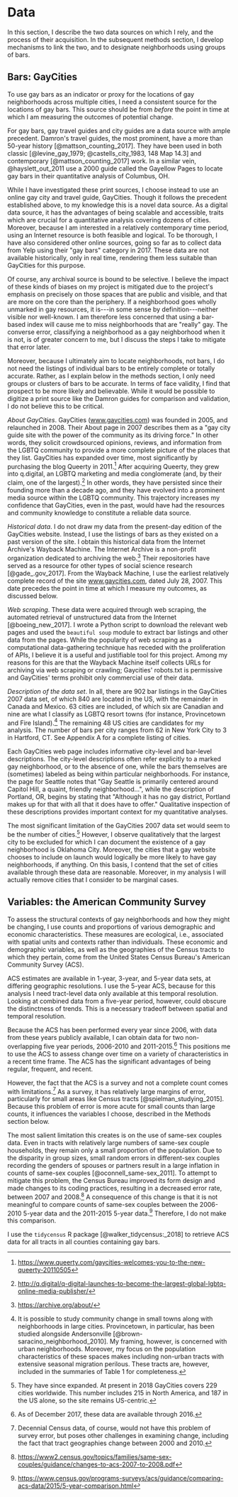---
---

# Data

In this section, I describe the two data sources on which I rely, and the process of their acquisition. In the subsequent methods section, I develop mechanisms to link the two, and to designate neighborhoods using groups of bars.

## Bars: GayCities

To use gay bars as an indicator or proxy for the locations of gay neighborhoods across multiple cities, I need a consistent source for the locations of gay bars. This source should be from *before* the point in time at which I am measuring the outcomes of potential change.

For gay bars, gay travel guides and city guides are a data source with ample precedent. Damron's travel guides, the most prominent, have a more than 50-year history [@mattson_counting_2017]. They have been used in both classic [@levine_gay_1979; @castells_city_1983, 148 Map 14.3] and contemporary [@mattson_counting_2017] work. In a similar vein, @hayslett_out_2011 use a 2000 guide called the Gayellow Pages to locate gay bars in their quantitative analysis of Columbus, OH.

While I have investigated these print sources, I choose instead to use an online gay city and travel guide, GayCities. Though it follows the precedent established above, to my knowledge this is a novel data source. As a digital data source, it has the advantages of being scalable and accessible, traits which are crucial for a quantitative analysis covering dozens of cities. Moreover, because I am interested in a relatively contemporary time period, using an Internet resource is both feasible and logical. To be thorough, I have also considered other online sources, going so far as to collect data from Yelp using their "gay bars" category in 2017. These data are not available historically, only in real time, rendering them less suitable than GayCities for this purpose.

Of course, any archival source is bound to be selective. I believe the impact of these kinds of biases on my project is mitigated due to the project's emphasis on precisely on those spaces that are public and visible, and that are more on the core than the periphery. If a neighborhood goes wholly unmarked in gay resources, it is---in some sense by definition---neither visible nor well-known. I am therefore less concerned that using a bar-based index will cause me to miss neighborhoods that are "really" gay. The converse error, classifying a neighborhood as a gay neighborhood when it is not, is of greater concern to me, but I discuss the steps I take to mitigate that error later.

Moreover, because I ultimately aim to locate neighborhoods, not bars, I do not need the listings of individual bars to be entirely complete or totally accurate. Rather, as I explain below in the methods section, I only need groups or clusters of bars to be accurate. In terms of face validity, I find that prospect to be more likely and believable. While it would be possible to digitize a print source like the Damron guides for comparison and validation, I do not believe this to be critical.

*About GayCities*. GayCities (www.gaycities.com) was founded in 2005, and relaunched in 2008. Their About page in 2007 describes them as a "gay city guide site with the power of the community as its driving force." In other words, they solicit crowdsourced opinions, reviews, and information from the LGBTQ community to provide a more complete picture of the places that they list. GayCities has expanded over time, most significantly by purchasing the blog Queerty in 2011.[^queerty] After acquiring Queerty, they grew into q.digital, an LGBTQ marketing and media conglomerate (and, by their claim, one of the largest).[^q.digital] In other words, they have persisted since their founding more than a decade ago, and they have evolved into a prominent media source within the LGBTQ community. This trajectory increases my confidence that GayCities, even in the past, would have had the resources and community knowledge to constitute a reliable data source.

[^queerty]: https://www.queerty.com/gaycities-welcomes-you-to-the-new-queerty-20110505

[^q.digital]: http://q.digital/q-digital-launches-to-become-the-largest-global-lgbtq-online-media-publisher/

*Historical data*. I do not draw my data from the present-day edition of the GayCities website. Instead, I use the listings of bars as they existed on a past version of the site. I obtain this historical data from the Internet Archive's Wayback Machine. The Internet Archive is a non-profit organization dedicated to archiving the web.[^archive] Their repositories have served as a resource for other types of social science research [@gade_.gov_2017]. From the Wayback Machine, I use the earliest relatively complete record of the site www.gaycities.com, dated July 28, 2007. This date precedes the point in time at which I measure my outcomes, as discussed below.

[^archive]: https://archive.org/about/

*Web scraping*. These data were acquired through web scraping, the automated retrieval of unstructured data from the Internet [@boeing_new_2017]. I wrote a Python script to download the relevant web pages and used the `beautiful soup` module to extract bar listings and other data from the pages. While the popularity of web scraping as a computational data-gathering technique has receded with the proliferation of APIs, I believe it is a useful and justifiable tool for this project. Among my reasons for this are that the Wayback Machine itself collects URLs for archiving via web scraping or crawling; Gaycities' robots.txt is permissive and GayCities' terms prohibit only commercial use of their data.

*Description of the data set*. In all, there are 902 bar listings in the GayCities 2007 data set, of which 840 are located in the US, with the remainder in Canada and Mexico. 63 cities are included, of which six are Canadian and nine are what I classify as LGBTQ resort towns (for instance, Provincetown and Fire Island).[^provincetown] The remaining 48 US cities are candidates for my analysis. The number of bars per city ranges from 62 in New York City to 3 in Hartford, CT. See Appendix A for a complete listing of cities.

Each GayCities web page includes informative city-level and bar-level descriptions. The city-level descriptions often refer explicitly to a marked gay neighborhood, or to the absence of one, while the bars themselves are (sometimes) labeled as being within particular neighborhoods. For instance, the page for Seattle notes that "Gay Seattle is primarily centered around Capitol Hill, a quaint, friendly neighborhood...", while the description of Portland, OR, begins by stating that "Although it has no gay district, Portland makes up for that with all that it does have to offer." Qualitative inspection of these descriptions provides important context for my quantitative analyses.

The most significant limitation of the GayCities 2007 data set would seem to be the number of cities.[^cities] However, I observe qualitatively that the largest city to be excluded for which I can document the existence of a gay neighborhood is Oklahoma City. Moreover, the cities that a gay website chooses to include on launch would logically be more likely to have gay neighborhoods, if anything. On this basis, I contend that the set of cities available through these data are reasonable. Moreover, in my analysis I will actually remove cities that I consider to be marginal cases.

[^cities]: They have since expanded. At present in 2018 GayCities covers 229 cities worldwide. This number includes 215 in North America, and 187 in the US alone, so the site remains US-centric.

[^provincetown]: It is possible to study community change in small towns along with neighborhoods in large cities. Provincetown, in particular, has been studied alongside Andersonville [@brown-saracino_neighborhood_2010]. My framing, however, is concerned with urban neighborhoods. Moreover, my focus on the population characteristics of these spaces makes including non-urban tracts with extensive seasonal migration perilous. These tracts are, however, included in the summaries of Table 1 for completeness.

## Variables: the American Community Survey

To assess the structural contexts of gay neighborhoods and how they might be changing, I use counts and proportions of various demographic and economic characteristics. These measures are ecological, i.e., associated with spatial units and contexts rather than individuals. These economic and demographic variables, as well as the geographies of the Census tracts to which they pertain, come from the United States Census Bureau's American Community Survey (ACS).

ACS estimates are available in 1-year, 3-year, and 5-year data sets, at differing geographic resolutions. I use the 5-year ACS, because for this analysis I need tract-level data only available at this temporal resolution. Looking at combined data from a five-year period, however, could obscure the distinctness of trends. This is a necessary tradeoff between spatial and temporal resolution.

Because the ACS has been performed every year since 2006, with data from these years publicly available, I can obtain data for two non-overlapping five year periods, 2006-2010 and 2011-2015.[^acs] This positions me to use the ACS to assess change over time on a variety of characteristics in a recent time frame. The ACS has the significant advantages of being regular, frequent, and recent.

[^acs]: As of December 2017, these data are available through 2016.

However, the fact that the ACS is a survey and not a complete count comes with limitations.[^decennial] As a survey, it has relatively large margins of error, particularly for small areas like Census tracts [@spielman_studying_2015]. Because this problem of error is more acute for small counts than large counts, it influences the variables I choose, described in the Methods section below.

The most salient limitation this creates is on the use of same-sex couples data. Even in tracts with relatively large numbers of same-sex couple households, they remain only a small proportion of the population. Due to the disparity in group sizes, small random errors in different-sex couples recording the genders of spouses or partners result in a large inflation in counts of same-sex couples [@oconnell_same-sex_2011]. To attempt to mitigate this problem, the Census Bureau improved its form design and made changes to its coding practices, resulting in a decreased error rate, between 2007 and 2008.[^2007] A consequence of this change is that it is not meaningful to compare counts of same-sex couples between the 2006-2010 5-year data and the 2011-2015 5-year data.[^2015] Therefore, I do not make this comparison.

[^decennial]: Decennial Census data, of course, would not have this problem of survey error, but poses other challenges in examining change, including the fact that tract geographies change between 2000 and 2010.

[^2007]: https://www2.census.gov/topics/families/same-sex-couples/guidance/changes-to-acs-2007-to-2008.pdf

[^2015]: https://www.census.gov/programs-surveys/acs/guidance/comparing-acs-data/2015/5-year-comparison.html

I use the `tidycensus` R package [@walker_tidycensus:_2018] to retrieve ACS data for all tracts in all counties containing gay bars.
